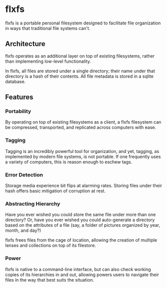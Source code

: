 # flxfs 

flxfs is a portable personal filesystem designed to
facilitate file organization in ways that traditional file
systems can't.

## Architecture

flxfs operates as an additional layer on top of existing
filesystems, rather than implementing low-level functionality.

In flxfs, all files are stored under a single directory;
their name under that directory is a hash of their contents. 
All file metadata is stored in a sqlite database.

## Features

### Portability

By operating on top of existing filesystems as a client, a
flxfs filesystem can be compressed, transported, and replicated
across computers with ease.

### Tagging

Tagging is an incredibly powerful tool for organization, and yet,
tagging, as implemented by modern file systems, is not portable.
If one frequently uses a variety of computers, this is reason
enough to eschew tags.

### Error Detection

Storage media experience bit flips at alarming rates. Storing
files under their hash offers basic mitigation of corruption
at rest.

### Abstracting Hierarchy

Have you ever wished you could store the same file under more
than one directory? Or, have you ever wished you could
auto-generate a directory based on the attributes of a file (say,
a folder of pictures organized by year, month, and day?)

flxfs frees files from the cage of location, allowing the creation
of multiple lenses and collections on top of its filestore. 

### Power

flxfs is native to a command-line interface, but can also check
working copies of its hierarchies in and out, allowing powers
users to navigate their files in the way that best suits the
situation.
